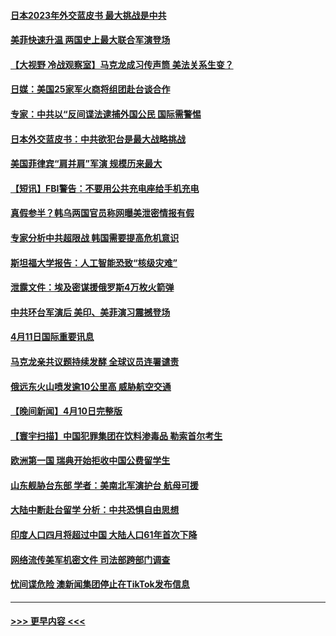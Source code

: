 #### [日本2023年外交蓝皮书 最大挑战是中共](../pages/prog202/a103688739.md?t=04120943) 
#### [美菲快速升温 两国史上最大联合军演登场](../pages/prog202/a103688737.md?t=04120943) 
#### [【大视野 冷战观察室】马克龙成习传声筒 美法关系生变？](../pages/prog202/a103688733.md?t=04120943) 
#### [日媒：美国25家军火商将组团赴台谈合作](../pages/prog202/a103688625.md?t=04120943) 
#### [专家：中共以“反间谍法逮捕外国公民 国际需警惕](../pages/prog202/a103688583.md?t=04120943) 
#### [日本外交蓝皮书：中共欲犯台是最大战略挑战](../pages/prog202/a103688577.md?t=04120943) 
#### [美国菲律宾“肩并肩”军演 规模历来最大](../pages/prog202/a103688578.md?t=04120943) 
#### [【短讯】FBI警告：不要用公共充电座给手机充电](../pages/prog202/a103688582.md?t=04120943) 
#### [真假参半？韩乌两国官员称网曝美泄密情报有假](../pages/prog202/a103688535.md?t=04120943) 
#### [专家分析中共超限战 韩国需要提高危机意识](../pages/prog202/a103688491.md?t=04120943) 
#### [斯坦福大学报告：人工智能恐致“核级灾难”](../pages/prog202/a103688326.md?t=04120943) 
#### [泄露文件：埃及密谋援俄罗斯4万枚火箭弹](../pages/prog202/a103688318.md?t=04120943) 
#### [中共环台军演后 美印、美菲演习震撼登场](../pages/prog202/a103688314.md?t=04120943) 
#### [4月11日国际重要讯息](../pages/prog202/a103688307.md?t=04120943) 
#### [马克龙亲共议题持续发酵 全球议员连署谴责](../pages/prog202/a103688300.md?t=04120943) 
#### [俄远东火山喷发逾10公里高 威胁航空交通](../pages/prog202/a103688156.md?t=04120943) 
#### [【晚间新闻】4月10日完整版](../pages/prog202/a103688088.md?t=04120943) 
#### [【寰宇扫描】中国犯罪集团在饮料渗毒品 勒索首尔考生](../pages/prog202/a103688108.md?t=04120943) 
#### [欧洲第一国 瑞典开始拒收中国公费留学生](../pages/prog202/a103687794.md?t=04120943) 
#### [山东舰胁台东部 学者：美南北军演护台 航母可援](../pages/prog202/a103687797.md?t=04120943) 
#### [大陆中断赴台留学 分析：中共恐惧自由思想](../pages/prog202/a103687798.md?t=04120943) 
#### [印度人口四月将超过中国 大陆人口61年首次下降](../pages/prog202/a103687813.md?t=04120943) 
#### [网络流传美军机密文件 司法部跨部门调查](../pages/prog202/a103687814.md?t=04120943) 
#### [忧间谍危险 澳新闻集团停止在TikTok发布信息](../pages/prog202/a103687779.md?t=04120943) 

----
#### [ >>> 更早内容 <<< ](../indexes/prog202-earlier.md)
